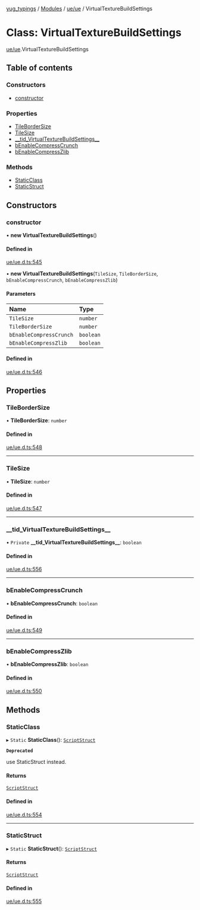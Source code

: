 [yug_typings](../README.md) / [Modules](../modules.md) / [ue/ue](../modules/ue_ue.md) / VirtualTextureBuildSettings

# Class: VirtualTextureBuildSettings

[ue/ue](../modules/ue_ue.md).VirtualTextureBuildSettings

## Table of contents

### Constructors

- [constructor](ue_ue.VirtualTextureBuildSettings.md#constructor)

### Properties

- [TileBorderSize](ue_ue.VirtualTextureBuildSettings.md#tilebordersize)
- [TileSize](ue_ue.VirtualTextureBuildSettings.md#tilesize)
- [\_\_tid\_VirtualTextureBuildSettings\_\_](ue_ue.VirtualTextureBuildSettings.md#__tid_virtualtexturebuildsettings__)
- [bEnableCompressCrunch](ue_ue.VirtualTextureBuildSettings.md#benablecompresscrunch)
- [bEnableCompressZlib](ue_ue.VirtualTextureBuildSettings.md#benablecompresszlib)

### Methods

- [StaticClass](ue_ue.VirtualTextureBuildSettings.md#staticclass)
- [StaticStruct](ue_ue.VirtualTextureBuildSettings.md#staticstruct)

## Constructors

### constructor

• **new VirtualTextureBuildSettings**()

#### Defined in

[ue/ue.d.ts:545](https://github.com/YugMetaverse/yug_typings/blob/25cad34/ue/ue.d.ts#L545)

• **new VirtualTextureBuildSettings**(`TileSize`, `TileBorderSize`, `bEnableCompressCrunch`, `bEnableCompressZlib`)

#### Parameters

| Name | Type |
| :------ | :------ |
| `TileSize` | `number` |
| `TileBorderSize` | `number` |
| `bEnableCompressCrunch` | `boolean` |
| `bEnableCompressZlib` | `boolean` |

#### Defined in

[ue/ue.d.ts:546](https://github.com/YugMetaverse/yug_typings/blob/25cad34/ue/ue.d.ts#L546)

## Properties

### TileBorderSize

• **TileBorderSize**: `number`

#### Defined in

[ue/ue.d.ts:548](https://github.com/YugMetaverse/yug_typings/blob/25cad34/ue/ue.d.ts#L548)

___

### TileSize

• **TileSize**: `number`

#### Defined in

[ue/ue.d.ts:547](https://github.com/YugMetaverse/yug_typings/blob/25cad34/ue/ue.d.ts#L547)

___

### \_\_tid\_VirtualTextureBuildSettings\_\_

• `Private` **\_\_tid\_VirtualTextureBuildSettings\_\_**: `boolean`

#### Defined in

[ue/ue.d.ts:556](https://github.com/YugMetaverse/yug_typings/blob/25cad34/ue/ue.d.ts#L556)

___

### bEnableCompressCrunch

• **bEnableCompressCrunch**: `boolean`

#### Defined in

[ue/ue.d.ts:549](https://github.com/YugMetaverse/yug_typings/blob/25cad34/ue/ue.d.ts#L549)

___

### bEnableCompressZlib

• **bEnableCompressZlib**: `boolean`

#### Defined in

[ue/ue.d.ts:550](https://github.com/YugMetaverse/yug_typings/blob/25cad34/ue/ue.d.ts#L550)

## Methods

### StaticClass

▸ `Static` **StaticClass**(): [`ScriptStruct`](ue_ue.ScriptStruct.md)

**`Deprecated`**

use StaticStruct instead.

#### Returns

[`ScriptStruct`](ue_ue.ScriptStruct.md)

#### Defined in

[ue/ue.d.ts:554](https://github.com/YugMetaverse/yug_typings/blob/25cad34/ue/ue.d.ts#L554)

___

### StaticStruct

▸ `Static` **StaticStruct**(): [`ScriptStruct`](ue_ue.ScriptStruct.md)

#### Returns

[`ScriptStruct`](ue_ue.ScriptStruct.md)

#### Defined in

[ue/ue.d.ts:555](https://github.com/YugMetaverse/yug_typings/blob/25cad34/ue/ue.d.ts#L555)
